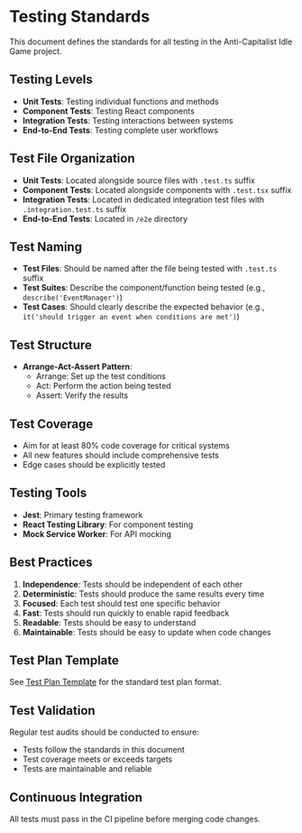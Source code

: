 # Testing Standards

This document defines the standards for all testing in the Anti-Capitalist Idle Game project.

## Testing Levels

- **Unit Tests**: Testing individual functions and methods
- **Component Tests**: Testing React components
- **Integration Tests**: Testing interactions between systems
- **End-to-End Tests**: Testing complete user workflows

## Test File Organization

- **Unit Tests**: Located alongside source files with `.test.ts` suffix
- **Component Tests**: Located alongside components with `.test.tsx` suffix
- **Integration Tests**: Located in dedicated integration test files with `.integration.test.ts` suffix
- **End-to-End Tests**: Located in `/e2e` directory

## Test Naming

- **Test Files**: Should be named after the file being tested with `.test.ts` suffix
- **Test Suites**: Describe the component/function being tested (e.g., `describe('EventManager')`)
- **Test Cases**: Should clearly describe the expected behavior (e.g., `it('should trigger an event when conditions are met')`)

## Test Structure

- **Arrange-Act-Assert Pattern**:
  - Arrange: Set up the test conditions
  - Act: Perform the action being tested
  - Assert: Verify the results

## Test Coverage

- Aim for at least 80% code coverage for critical systems
- All new features should include comprehensive tests
- Edge cases should be explicitly tested

## Testing Tools

- **Jest**: Primary testing framework
- **React Testing Library**: For component testing
- **Mock Service Worker**: For API mocking

## Best Practices

1. **Independence**: Tests should be independent of each other
2. **Deterministic**: Tests should produce the same results every time
3. **Focused**: Each test should test one specific behavior
4. **Fast**: Tests should run quickly to enable rapid feedback
5. **Readable**: Tests should be easy to understand
6. **Maintainable**: Tests should be easy to update when code changes

## Test Plan Template

See [Test Plan Template](templates/test-plan-template.md) for the standard test plan format.

## Test Validation

Regular test audits should be conducted to ensure:
- Tests follow the standards in this document
- Test coverage meets or exceeds targets
- Tests are maintainable and reliable

## Continuous Integration

All tests must pass in the CI pipeline before merging code changes.